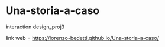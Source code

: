 # Una-storia-a-caso
 interaction design_proj3
 
 link web = https://lorenzo-bedetti.github.io/Una-storia-a-caso/

